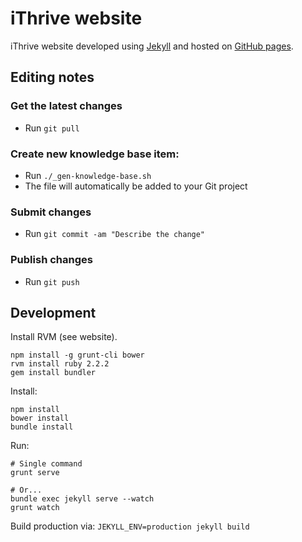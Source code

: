 # iThrive website

iThrive website developed using [Jekyll](jekyllrb.com) and hosted on [GitHub pages](https://pages.github.com/).


## Editing notes

### Get the latest changes

- Run `git pull`

### Create new knowledge base item:

- Run `./_gen-knowledge-base.sh`
- The file will automatically be added to your Git project

### Submit changes

- Run `git commit -am "Describe the change"`

### Publish changes

- Run `git push`



## Development

Install RVM (see website).

```
npm install -g grunt-cli bower
rvm install ruby 2.2.2
gem install bundler
```

Install:
```
npm install
bower install
bundle install
```

Run:
```
# Single command
grunt serve

# Or...
bundle exec jekyll serve --watch
grunt watch
```

Build production via: `JEKYLL_ENV=production jekyll build`

